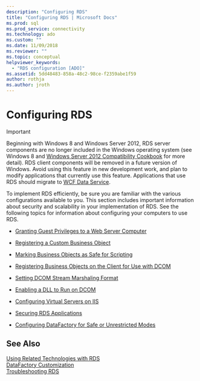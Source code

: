 ```yaml
---
description: "Configuring RDS"
title: "Configuring RDS | Microsoft Docs"
ms.prod: sql
ms.prod_service: connectivity
ms.technology: ado
ms.custom: ""
ms.date: 11/09/2018
ms.reviewer: ""
ms.topic: conceptual
helpviewer_keywords: 
  - "RDS configuration [ADO]"
ms.assetid: 5dd48483-858a-48c2-98ce-f2359abe1f59
author: rothja
ms.author: jroth
---
```

# Configuring RDS
> [!IMPORTANT]
>  Beginning with Windows 8 and Windows Server 2012, RDS server components are no longer included in the Windows operating system (see Windows 8 and [Windows Server 2012 Compatibility Cookbook](https://www.microsoft.com/download/details.aspx?id=27416) for more detail). RDS client components will be removed in a future version of Windows. Avoid using this feature in new development work, and plan to modify applications that currently use this feature. Applications that use RDS should migrate to [WCF Data Service](https://go.microsoft.com/fwlink/?LinkId=199565).  
  
 To implement RDS efficiently, be sure you are familiar with the various configurations available to you. This section includes important information about security and scalability in your implementation of RDS. See the following topics for information about configuring your computers to use RDS.  
  
-   [Granting Guest Privileges to a Web Server Computer](./granting-guest-privileges-to-a-web-server-computer.md)  
  
-   [Registering a Custom Business Object](./registering-a-custom-business-object.md)  
  
-   [Marking Business Objects as Safe for Scripting](./marking-business-objects-as-safe-for-scripting.md)  
  
-   [Registering Business Objects on the Client for Use with DCOM](./registering-business-objects-on-the-client-for-use-with-dcom.md)  
  
-   [Setting DCOM Stream Marshaling Format](./setting-dcom-stream-marshaling-format.md)  
  
-   [Enabling a DLL to Run on DCOM](./enabling-a-dll-to-run-on-dcom.md)  
  
-   [Configuring Virtual Servers on IIS](./configuring-virtual-servers-on-iis.md)  
  
-   [Securing RDS Applications](./securing-rds-applications.md)  
  
-   [Configuring DataFactory for Safe or Unrestricted Modes](./configuring-datafactory-for-safe-or-unrestricted-modes.md)  
  
## See Also  
 [Using Related Technologies with RDS](./using-related-technologies-with-rds.md)   
 [DataFactory Customization](./datafactory-customization.md)   
 [Troubleshooting RDS](./troubleshooting-rds.md)